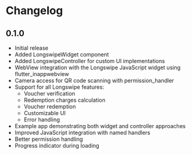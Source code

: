 # Changelog

## 0.1.0

* Initial release
* Added LongswipeWidget component
* Added LongswipeController for custom UI implementations
* WebView integration with the Longswipe JavaScript widget using flutter_inappwebview
* Camera access for QR code scanning with permission_handler
* Support for all Longswipe features:
  * Voucher verification
  * Redemption charges calculation
  * Voucher redemption
  * Customizable UI
  * Error handling
* Example app demonstrating both widget and controller approaches
* Improved JavaScript integration with named handlers
* Better permission handling
* Progress indicator during loading
